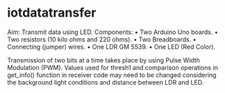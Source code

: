 # iotdatatransfer

Aim: Transmit data using LED.
Components:
•	Two Arduino Uno boards.
•	Two resistors (10 kilo ohms and 220 ohms).
•	Two Breadboards.
•	Connecting (jumper) wires.
•	One LDR GM 5539.
•	One LED (Red Color).

Transmission of two bits at a time takes place by using Pulse Width Modulation (PWM).
Values used for thresh1 and comparison operations in get_info() function in receiver code may need to be changed considering the background light conditions and distance between  LDR and LED.
